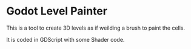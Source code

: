 # Godot Level Painter
This is a tool to create 3D levels as if weilding a brush to paint the cells.

It is coded in GDScript with some Shader code.

